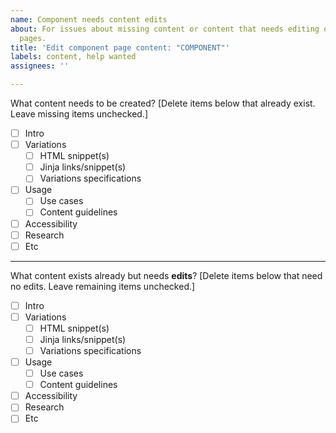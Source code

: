 ```yaml
---
name: Component needs content edits
about: For issues about missing content or content that needs editing on Components
  pages.
title: 'Edit component page content: "COMPONENT"'
labels: content, help wanted
assignees: ''

---
```


What content needs to be created?
[Delete items below that already exist. Leave missing items unchecked.]

- [ ] Intro
- [ ] Variations
   - [ ] HTML snippet(s)
   - [ ] Jinja links/snippet(s)
   - [ ] Variations specifications
- [ ] Usage
   - [ ] Use cases
   - [ ] Content guidelines
- [ ] Accessibility
- [ ] Research
- [ ] Etc

---

What content exists already but needs **edits**?
[Delete items below that need no edits. Leave remaining items unchecked.]

- [ ] Intro
- [ ] Variations
   - [ ] HTML snippet(s)
   - [ ] Jinja links/snippet(s)
   - [ ] Variations specifications
- [ ] Usage
   - [ ] Use cases
   - [ ] Content guidelines
- [ ] Accessibility
- [ ] Research
- [ ] Etc
